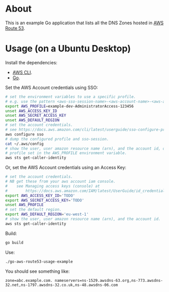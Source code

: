 # About

This is an example Go application that lists all the DNS Zones hosted in [AWS Route 53](https://aws.amazon.com/route53/).

# Usage (on a Ubuntu Desktop)

Install the dependencies:

* [AWS CLI](https://docs.aws.amazon.com/cli/latest/userguide/getting-started-install.html).
* [Go](https://go.dev/dl/).

Set the AWS Account credentials using SSO:

```bash
# set the environment variables to use a specific profile.
# e.g. use the pattern <aws-sso-session-name>-<aws-account-name>-<aws-account-role>-<aws-account-id>
export AWS_PROFILE=example-dev-AdministratorAccess-123456
unset AWS_ACCESS_KEY_ID
unset AWS_SECRET_ACCESS_KEY
unset AWS_DEFAULT_REGION
# set the account credentials.
# see https://docs.aws.amazon.com/cli/latest/userguide/sso-configure-profile-token.html#sso-configure-profile-token-auto-sso
aws configure sso
# dump the configured profile and sso-session.
cat ~/.aws/config
# show the user, user amazon resource name (arn), and the account id, of the
# profile set in the AWS_PROFILE environment variable.
aws sts get-caller-identity
```

Or, set the AWS Account credentials using an Access Key:

```bash
# set the account credentials.
# NB get these from your aws account iam console.
#    see Managing access keys (console) at
#        https://docs.aws.amazon.com/IAM/latest/UserGuide/id_credentials_access-keys.html#Using_CreateAccessKey
export AWS_ACCESS_KEY_ID='TODO'
export AWS_SECRET_ACCESS_KEY='TODO'
unset AWS_PROFILE
# set the default region.
export AWS_DEFAULT_REGION='eu-west-1'
# show the user, user amazon resource name (arn), and the account id.
aws sts get-caller-identity
```

Build:

```bash
go build
```

Use:

```bash
./go-aws-route53-usage-example
```

You should see something like:

```
zone=abc.example.com. nameservers=ns-1529.awsdns-63.org,ns-773.awsdns-32.net,ns-1797.awsdns-32.co.uk,ns-48.awsdns-06.com
```
